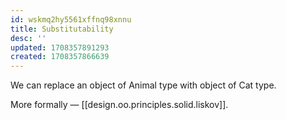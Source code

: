 ```yaml
---
id: wskmq2hy5561xffnq98xnnu
title: Substitutability
desc: ''
updated: 1708357891293
created: 1708357866639
---
```



We can replace an object of Animal type with object of Cat type.

More formally — [[design.oo.principles.solid.liskov]].
